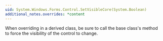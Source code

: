 ```yaml
---
uid: System.Windows.Forms.Control.SetVisibleCore(System.Boolean)
additional_notes.overrides: *content
---
```


<p>When overriding <xref href="System.Windows.Forms.Control.SetVisibleCore(System.Boolean)"></xref> in a derived class, be sure to call the base class's <xref href="System.Windows.Forms.Control.SetVisibleCore(System.Boolean)"></xref> method to force the visibility of the control to change.</p>


